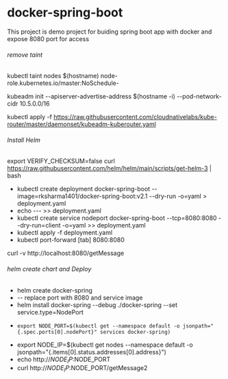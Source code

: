 # docker-spring-boot

This project is demo project for buiding spring boot app with docker 
and expose 8080 port for access


######  remove taint 
 kubectl taint nodes $(hostname) node-role.kubernetes.io/master:NoSchedule-


 kubeadm init --apiserver-advertise-address $(hostname -i) --pod-network-cidr 10.5.0.0/16

 kubectl apply -f https://raw.githubusercontent.com/cloudnativelabs/kube-router/master/daemonset/kubeadm-kuberouter.yaml

###### Install Helm
 export VERIFY_CHECKSUM=false
 curl https://raw.githubusercontent.com/helm/helm/main/scripts/get-helm-3 | bash

-  kubectl create deployment docker-spring-boot --image=rksharma1401/docker-spring-boot:v2.1 --dry-run -o=yaml > deployment.yaml
-  echo --- >> deployment.yaml
- kubectl create service nodeport docker-spring-boot --tcp=8080:8080 --dry-run=client -o=yaml >> deployment.yaml
- kubectl apply -f deployment.yaml
-  kubectl port-forward [tab] 8080:8080

 curl -v http://localhost:8080/getMessage

######  helm create chart and Deploy
-   helm create docker-spring 
-  -- replace port  with 8080 and service image
-  helm install docker-spring --debug ./docker-spring --set service.type=NodePort
-     export NODE_PORT=$(kubectl get --namespace default -o jsonpath="{.spec.ports[0].nodePort}" services docker-spring)
-   export NODE_IP=$(kubectl get nodes --namespace default -o jsonpath="{.items[0].status.addresses[0].address}")
-   echo http://$NODE_IP:$NODE_PORT
-   curl http://$NODE_IP:$NODE_PORT/getMessage2

